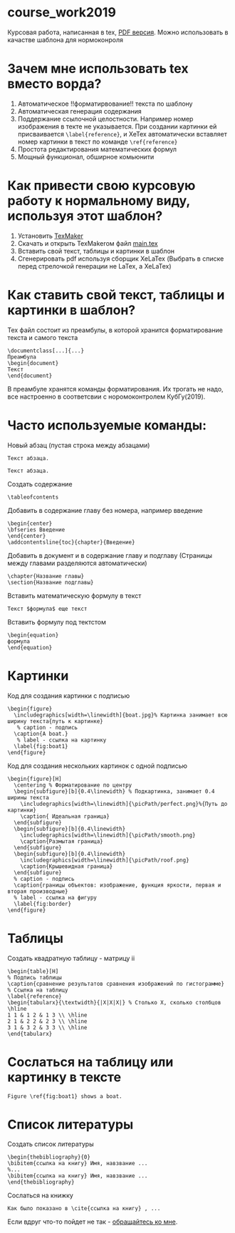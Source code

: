 # course_work2019
Курсовая работа, написанная в tex, [PDF версия](https://github.com/dupeljan/course_work2019/raw/master/main.pdf). Можно использовать в качастве шаблона для нормоконроля

# Зачем мне использовать tex вместо ворда?
1) Автоматическое !!форматирвование!! текста по шаблону
2) Автоматическая генерация содержания
3) Поддержание ссылочной целостности. Например номер изображения в текте не указывается. При создании картинки ей присваивается `\label{reference}`, и XeTex автоматически вставляет номер картинки в текст по команде `\ref{reference}`
4) Простота редактирования математических формул
5) Мощный функционал, обширное комьюнити
# Как привести свою курсовую работу к нормальному виду, используя этот шаблон?
1) Установить [TexMaker](http://www.xm1math.net/texmaker/download.html)
2) Скачать и открыть TexMakerом файл [main.tex](https://github.com/dupeljan/course_work2019/blob/master/main.tex)
3) Вставить свой текст, таблицы и картинки в шаблон
4) Сгенерировать pdf используя сборщик XeLaTex (Выбрать в списке перед стрелочкой генерации не LaTex, а XeLaTex)
# Как ставить свой текст, таблицы и картинки в шаблон?
Тех файл состоит из преамбулы, в которой хранится форматирование текста и самого текста
```
\documentclass[...]{...}
Преамбула
\begin{document}
Текст
\end{document}
```
В преамбуле хранятся команды форматирования. Их трогать не надо, все настроенно в соответсвии с норомоконтролем КубГу(2019).

# Часто используемые команды:
Новый абзац (пустая строка между абзацами)
```
Текст абзаца.

Текст абзаца.
```
Создать содержание
```
\tableofcontents
```
Добавить в содержание главу без номера, например введение
```
\begin{center}
\bfseries Введение
\end{center}
\addcontentsline{toc}{chapter}{Введение}
```
Добавить в документ и в содержание главу и подглаву (Страницы между главами разделяются автоматически)
```
\chapter{Название главы}
\section{Название подглавы}
```
Вставить математическую формулу в текст
```
Текст $формула$ еще текст
```
Вставить формулу под тектстом
```
\begin{equation}
формула
\end{equation}
```
# Картинки
Код для создания картинки с подписью
```
\begin{figure}
  \includegraphics[width=\linewidth]{boat.jpg}% Картинка занимает всю ширину текста{путь к картинке}
   % caption - подпись
  \caption{A boat.}
   % label - ссылка на картинку
  \label{fig:boat1}
\end{figure}
```
Код для создания нескольких картинок с одной подписью
```
\begin{figure}[H]
  \centering % Форматирование по центру
  \begin{subfigure}[b]{0.4\linewidth} % Подкартинка, занимает 0.4 ширины текста
    \includegraphics[width=\linewidth]{\picPath/perfect.png}%{Путь до картинки}
    \caption{ Идеальная граница}
  \end{subfigure}
  \begin{subfigure}[b]{0.4\linewidth}
    \includegraphics[width=\linewidth]{\picPath/smooth.png}
    \caption{Размытая граница}
  \end{subfigure}
  \begin{subfigure}[b]{0.4\linewidth}
    \includegraphics[width=\linewidth]{\picPath/roof.png}
    \caption{Крышевидная граница}
  \end{subfigure}
  % caption - подпись
  \caption{границы объектов: изображение, функция яркости, первая и вторая производные}
  % label - ссылка на фигуру
  \label{fig:border}
\end{figure}
```
# Таблицы
Создать квадратную таблицу - матрицу ii
```
\begin{table}[H]
% Подпись таблицы
\caption{cравнение результатов сравнения изображений по гистограмме}
% Ссылка на таблицу
\label{reference}
\begin{tabularx}{\textwidth}{|X|X|X|} % Столько X, сколько столбцов
\hline
1 1 & 1 2 & 1 3 \\ \hline
2 1 & 2 2 & 2 3 \\ \hline
3 1 & 3 2 & 3 3 \\ \hline
\end{tabularx}
```
# Сослаться на таблицу или картинку в тексте
```
Figure \ref{fig:boat1} shows a boat.
```
# Список литературы
Создать список литературы
```
\begin{thebibliography}{0}
\bibitem{ссылка на книгу} Имя, навзвание ...
%...
\bibitem{ссылка на книгу} Имя, навзвание ...
\end{thebibliography}
```
Сослаться на книжку
```
Как было показано в \cite{ссылка на книгу} , ...
```
Если вдруг что-то пойдет не так - [обращайтесь ко мне]( https://vk.com/dupeljan).
